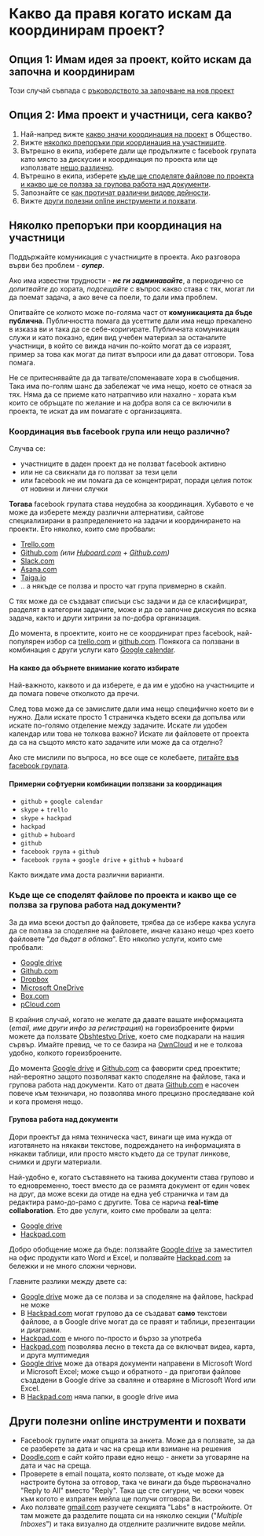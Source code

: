 # Какво да правя когато искам да координирам проект?

## Опция 1: Имам идея за проект, който искам да започна и координирам
Този случай съвпада с [ръководството за започване на нов проект](../projects/_new.md#readme)

## Опция 2: Има проект и участници, сега какво?
1. Най-напред вижте [какво значи координация на проект](../rules.md#o-coordinate) в Общество.
1. Вижте [няколко препоръки при координация на участниците](#o-points).
1. Вътрешно в екипа, изберете дали ще продължите с facebook групата като място за дискусии и координация по проекта или ще използвате [нещо различно](#o-pmsoftware).
1. Вътрешно в екипа, изберете [къде ще споделяте файлове по проекта и какво ще се ползва за групова работа над документи](#o-fileshare).
1. Запознайте се [как протичат различни видове дейности](../checklists.md).
1. Вижте [други полезни online инструменти и похвати](#o-otheruseful).

<a id="o-points"></a>

## Няколко препоръки при координация на участници

Поддържайте комуникация с участниците в проекта. Ако разговора върви без проблем - ***супер***. 

Ако има известни трудности - ***не ги задминавайте***, а периодично се *допитвайте* до хората, *подсещайте* с въпрос какво става с тях, могат ли да поемат задача, а ако вече са поели, то дали има проблем.

Опитвайте се колкото може по-голяма част от **комуникацията да бъде публична**. Публичността помага да усеттите дали има нещо прекалено в изказа ви и така да се себе-коригирате. Публичната комуникация служи и като показно, един вид учебен материал за останалите участници, в който се вижда начин по-който могат да се изразят, пример за това как могат да питат въпроси или да дават отговори. Това помага.

Не се притеснявайте да да тагвате/споменавате хора в съобщения. Така има по-голям шанс да забележат че има нещо, което се отнася за тях. Няма да се приеме като натрапчиво или нахално - хората към които се обръщате по желание и на добра воля са се включили в проекта, те искат да им помагате с организацията.

<a id="o-pmsoftware"></a>

### Координация във facebook група или нещо различно?
Случва се:
 - участниците в даден проект да не ползват facebook активно
 - или не са свикнали да го ползват за тези цели
 - или facebook не им помага да се концентрират, поради целия поток от новини и лични случки

**Тогава** facebook групата става неудобна за координация. Хубавото е че може да изберете между различни алтернативи, сайтове специализирани в разпределението на задачи и координирането на проекти. Ето няколко, които сме пробвали:

 - [Trello.com](https://trello.com)
 - [Github.com](https://github.com/) *(или [Huboard.com](https://huboard.com/) + [Github.com](https://github.com/))*
 - [Slack.com](http://slack.com/)
 - [Asana.com](http://asana.com/)
 - [Taiga.io](http://taiga.io/)
 - .. а някъде се ползва и просто чат група привмерно в скайп.

С тях може да се създават списъци със задачи и да се класифицират, разделят в категории задачите, може и да се започне дискусия по всяка задача, както и други хитрини за по-добра организация.

До момента, в проектите, които не се координират през facebook, най-популярен избор са [trello.com](https://github.com/) и [github.com](https://github.com/). Понякога са ползвани в комбинация с други услуги като [Google calendar](https://www.google.com/calendar/).

#### На какво да обърнете внимание когато избирате
Най-важното, каквото и да изберете, е да им е удобно на участниците и да помага повече отколкото да пречи.

След това може да се замислите дали има нещо специфично което ви е нужно. Дали искате просто 1 страничка където всеки да допълва или искате по-голямо отделение между задачите. Искате ли удобен календар или това не толкова важно? Искате ли файловете от проекта да са на същото място като задачите или може да са отделно?

Ако сте мислили по въпроса, но все още се колебаете, [питайте във facebook групата](https://www.facebook.com/groups/obshtestvo/).

#### Примерни софтуерни комбинации ползвани за координация

 - `github` + `google calendar`
 - `skype` + `trello`
 - `skype` + `hackpad`
 - `hackpad`
 - `github` + `huboard`
 - `github`
 - `facebook група` + `github`
 - `facebook група` + `google drive` + `github` + `huboard`

Както виждате има доста различни варианти.


<a id="o-fileshare"></a>

### Къде ще се споделят файлове по проекта и какво ще се ползва за групова работа над документи?
За да има всеки достъп до файловете, трябва да се избере каква услуга да се ползва за споделяне на файловете, иначе казано нещо чрез което файловете "*да бъдат в облака*". Ето няколко услуги, които сме пробвали:

 - [Google drive](https://drive.google.com/)
 - [Github.com](https://github.com/)
 - [Dropbox](https://www.dropbox.com/)
 - [Microsoft OneDrive](https://onedrive.live.com/about/auth/)
 - [Box.com](https://www.box.com/)
 - [pCloud.com](http://pcloud.com/)

В крайния случай, когато не желате да давате вашате информацията (*email, име други инфо за регистрация*) на гореизброените фирми можете да ползвате [Obshtestvo Drive](http://drive.obshtestvo.bg/), което сме подкарали на нашия сървър. Имайте превид, че то се базира на [OwnCloud](http://owncloud.org/) и не е толкова удобно, колкото гореизброените.

До момента [Google drive](https://drive.google.com/) и [Github.com](https://github.com/) са фаворити сред проектите; най-вероятно защото позволяват както споделяне на файлове, така и групова работа над документи. Като от двата [Github.com](https://github.com/) e насочен повече към техничари, но позволява много прецизно проследяване кой и кога променя нещо.

#### Групова работа над документи
Дори проектът да няма техническа част, винаги ще има нужда от изготвянето на някакви текстове, подреждането на информацията в някакви таблици, или просто място където да се трупат линкове, снимки и други материали.

Най-удобно е, когато съставянето на такива документи става групово и то едновременно, тоест вместо да се размята документ от един човек на друг, да може всеки да отиде на една уеб страничка и там да редактира рамо-до-рамо с другите. Това се нарича **real-time collaboration**. Ето две услуги, които сме пробвали за целта:

 - [Google drive](https://drive.google.com/)
 - [Hackpad.com](https://obshtestvo.hackpad.com/)

Добро обобщение може да бъде: ползвайте [Google drive](https://drive.google.com/) за заместител на офис продукти като Word и Excel, и ползвайте [Hackpad.com](https://obshtestvo.hackpad.com/) за бележки и не много сложни чернови.

Главните разлики между двете са:

 - [Google drive](https://drive.google.com/) може да се ползва и за споделяне на файлове, hackpad не може
 - В [Hackpad.com](https://obshtestvo.hackpad.com/) могат групово да се създават **само** текстови файлове, а в Google drive могат да се правят и таблици, презентации и диаграми.
 - [Hackpad.com](https://obshtestvo.hackpad.com/) е много по-просто и бързо за употреба 
 - [Hackpad.com](https://obshtestvo.hackpad.com/) позволява лесно в текста да се включват видеа, карта, и друга мултимедия
 - [Google drive](https://drive.google.com/) може да отваря документи направени в Microsoft Word и Microsoft Excel; може също и обратното - да приготви файлове създадени в Google drive за сваляне и отваряне в Micrоsoft Word или Excel.
 - В [Hackpad.com](https://obshtestvo.hackpad.com/) няма папки, в google drive има


<a id="o-otheruseful"></a>

## Други полезни online инструменти и похвати

 - Facebook групите имат опцията за анкета. Може да я ползвате, за да се разберете за дата и час на среща или взимане на решения
 - [Doodle.com](http://doodle.com/bg/) е сайт който прави едно нещо - анкети за уговаряне на дата и час на среща.
 - Проверете в email пощата, която ползвате, от къде може да настроите бутона за отговор, така че винаги да бъде първоначално "Reply to All" вместо "Reply". Така ще сте сигурни, че всеки човек към когото е изпратен мейла ще получи отговора Ви.
 - Ако ползвате [gmail.com](https://mail.google.com/) разучете секцията "Labs" в настройките. От там можете да разделите пощата си на няколко секции ("*Multiple Inboxes*") и така визуално да отделните различните видове мейли.